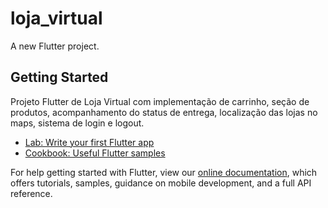 # loja_virtual

A new Flutter project.

## Getting Started

Projeto Flutter de Loja Virtual com implementação de carrinho, seção de produtos, acompanhamento do status de entrega, localização das lojas no maps, sistema de login e logout.

- [Lab: Write your first Flutter app](https://flutter.dev/docs/get-started/codelab)
- [Cookbook: Useful Flutter samples](https://flutter.dev/docs/cookbook)

For help getting started with Flutter, view our
[online documentation](https://flutter.dev/docs), which offers tutorials,
samples, guidance on mobile development, and a full API reference.
